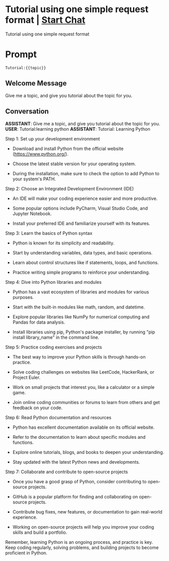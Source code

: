 

# Tutorial using one simple request format | [Start Chat](https://gptcall.net/chat.html?data=%7B%22contact%22%3A%7B%22id%22%3A%22fERxRKzXVTmwiX1J1PjKB%22%2C%22flow%22%3Atrue%7D%7D)
Tutorial using one simple request format

# Prompt

```
Tutorial:{{topic}}
```

## Welcome Message
Give me a topic, and give you tutorial about the topic for you.

## Conversation

**ASSISTANT**: Give me a topic, and give you tutorial about the topic for you.
**USER**: Tutorial:learning python
**ASSISTANT**: Tutorial: Learning Python



Step 1: Set up your development environment

- Download and install Python from the official website (https://www.python.org/).

- Choose the latest stable version for your operating system.

- During the installation, make sure to check the option to add Python to your system's PATH.



Step 2: Choose an Integrated Development Environment (IDE)

- An IDE will make your coding experience easier and more productive.

- Some popular options include PyCharm, Visual Studio Code, and Jupyter Notebook.

- Install your preferred IDE and familiarize yourself with its features.



Step 3: Learn the basics of Python syntax

- Python is known for its simplicity and readability.

- Start by understanding variables, data types, and basic operations.

- Learn about control structures like if statements, loops, and functions.

- Practice writing simple programs to reinforce your understanding.



Step 4: Dive into Python libraries and modules

- Python has a vast ecosystem of libraries and modules for various purposes.

- Start with the built-in modules like math, random, and datetime.

- Explore popular libraries like NumPy for numerical computing and Pandas for data analysis.

- Install libraries using pip, Python's package installer, by running "pip install library_name" in the command line.



Step 5: Practice coding exercises and projects

- The best way to improve your Python skills is through hands-on practice.

- Solve coding challenges on websites like LeetCode, HackerRank, or Project Euler.

- Work on small projects that interest you, like a calculator or a simple game.

- Join online coding communities or forums to learn from others and get feedback on your code.



Step 6: Read Python documentation and resources

- Python has excellent documentation available on its official website.

- Refer to the documentation to learn about specific modules and functions.

- Explore online tutorials, blogs, and books to deepen your understanding.

- Stay updated with the latest Python news and developments.



Step 7: Collaborate and contribute to open-source projects

- Once you have a good grasp of Python, consider contributing to open-source projects.

- GitHub is a popular platform for finding and collaborating on open-source projects.

- Contribute bug fixes, new features, or documentation to gain real-world experience.

- Working on open-source projects will help you improve your coding skills and build a portfolio.



Remember, learning Python is an ongoing process, and practice is key. Keep coding regularly, solving problems, and building projects to become proficient in Python.

